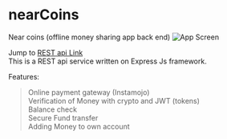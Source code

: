 # nearCoins
Near coins (offline money sharing app back end)
![App Screen](https://cloud.githubusercontent.com/assets/12299906/17797500/f75a40a2-65e6-11e6-8866-3a2f075eee86.png)

Jump to <a href="https://github.com/sandeep1995/nearCoins/blob/master/routes/api.js">REST api Link</a> <br>
This is a REST api service written on Express Js framework. 

Features: 
  > Online payment gateway (Instamojo) <br>
  > Verification of Money with crypto and JWT (tokens)  <br>
  > Balance check <br>
  > Secure Fund transfer <br>
  > Adding Money to own account <br>
